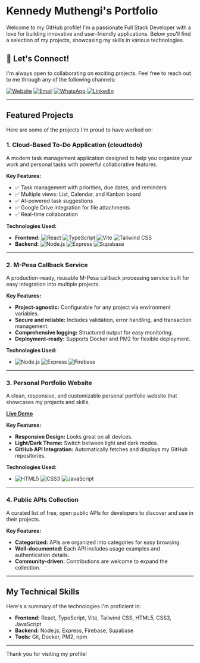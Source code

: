 # Kennedy Muthengi's Portfolio

Welcome to my GitHub profile! I'm a passionate Full Stack Developer with a love for building innovative and user-friendly applications. Below you'll find a selection of my projects, showcasing my skills in various technologies.

## 🚀 Let's Connect!

I'm always open to collaborating on exciting projects. Feel free to reach out to me through any of the following channels:

[![Website](https://img.shields.io/badge/🌐-Website-informational)](https://yourdudeken.github.io/)
[![Email](https://img.shields.io/badge/📧-Email-red)](mailto:kenmwendwamuthengi@gmail.com)
[![WhatsApp](https://img.shields.io/badge/💬-WhatsApp-green)](https://wa.me/254759142986)
[![LinkedIn](https://img.shields.io/badge/🔗-LinkedIn-blue)](https://linkedin.com/in/yourdudeken)

---

## Featured Projects

Here are some of the projects I'm proud to have worked on:

### 1. Cloud-Based To-Do Application (cloudtodo)

A modern task management application designed to help you organize your work and personal tasks with powerful collaborative features.

**Key Features:**
- ✅ Task management with priorities, due dates, and reminders
- ✅ Multiple views: List, Calendar, and Kanban board
- ✅ AI-powered task suggestions
- ✅ Google Drive integration for file attachments
- ✅ Real-time collaboration

**Technologies Used:**
- **Frontend:** ![React](https://img.shields.io/badge/-React-61DAFB?style=flat-square&logo=react&logoColor=white) ![TypeScript](https://img.shields.io/badge/-TypeScript-3178C6?style=flat-square&logo=typescript&logoColor=white) ![Vite](https://img.shields.io/badge/-Vite-646CFF?style=flat-square&logo=vite&logoColor=white) ![Tailwind CSS](https://img.shields.io/badge/-Tailwind_CSS-38B2AC?style=flat-square&logo=tailwind-css&logoColor=white)
- **Backend:** ![Node.js](https://img.shields.io/badge/-Node.js-339933?style=flat-square&logo=node.js&logoColor=white) ![Express](https://img.shields.io/badge/-Express-000000?style=flat-square&logo=express&logoColor=white) ![Supabase](https://img.shields.io/badge/-Supabase-3FCF8E?style=flat-square&logo=supabase&logoColor=white)

---

### 2. M-Pesa Callback Service

A production-ready, reusable M-Pesa callback processing service built for easy integration into multiple projects.

**Key Features:**
- **Project-agnostic:** Configurable for any project via environment variables.
- **Secure and reliable:** Includes validation, error handling, and transaction management.
- **Comprehensive logging:** Structured output for easy monitoring.
- **Deployment-ready:** Supports Docker and PM2 for flexible deployment.

**Technologies Used:**
- ![Node.js](https://img.shields.io/badge/-Node.js-339933?style=flat-square&logo=node.js&logoColor=white) ![Express](https://img.shields.io/badge/-Express-000000?style=flat-square&logo=express&logoColor=white) ![Firebase](https://img.shields.io/badge/-Firebase-FFCA28?style=flat-square&logo=firebase&logoColor=white)

---

### 3. Personal Portfolio Website

A clean, responsive, and customizable personal portfolio website that showcases my projects and skills.

**[Live Demo](https://yourdudeken.github.io)**

**Key Features:**
- **Responsive Design:** Looks great on all devices.
- **Light/Dark Theme:** Switch between light and dark modes.
- **GitHub API Integration:** Automatically fetches and displays my GitHub repositories.

**Technologies Used:**
- ![HTML5](https://img.shields.io/badge/-HTML5-E34F26?style=flat-square&logo=html5&logoColor=white) ![CSS3](https://img.shields.io/badge/-CSS3-1572B6?style=flat-square&logo=css3&logoColor=white) ![JavaScript](https://img.shields.io/badge/-JavaScript-F7DF1E?style=flat-square&logo=javascript&logoColor=white)

---

### 4. Public APIs Collection

A curated list of free, open public APIs for developers to discover and use in their projects.

**Key Features:**
- **Categorized:** APIs are organized into categories for easy browsing.
- **Well-documented:** Each API includes usage examples and authentication details.
- **Community-driven:** Contributions are welcome to expand the collection.

---

## My Technical Skills

Here's a summary of the technologies I'm proficient in:

- **Frontend:** React, TypeScript, Vite, Tailwind CSS, HTML5, CSS3, JavaScript
- **Backend:** Node.js, Express, Firebase, Supabase
- **Tools:** Git, Docker, PM2, npm

---

Thank you for visiting my profile!
